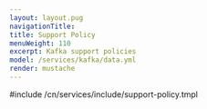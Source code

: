 ```yaml
---
layout: layout.pug
navigationTitle:
title: Support Policy
menuWeight: 110
excerpt: Kafka support policies
model: /services/kafka/data.yml
render: mustache
---
```


#include /cn/services/include/support-policy.tmpl
